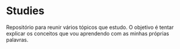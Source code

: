 # Studies
Repositório para reunir vários tópicos que estudo. O objetivo é tentar explicar os conceitos que vou aprendendo com as minhas próprias palavras.
